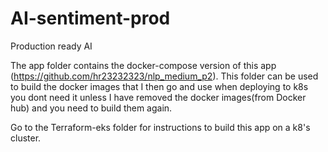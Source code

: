 # AI-sentiment-prod
Production ready AI 

The app folder contains the docker-compose version of this app (https://github.com/hr23232323/nlp_medium_p2). This folder can 
be used to build the docker images that I then go and use when deploying to k8s you dont need it unless I have removed the 
docker images(from Docker hub) and you need to build them again.

Go to the Terraform-eks folder for instructions to build this app on a k8's cluster.
